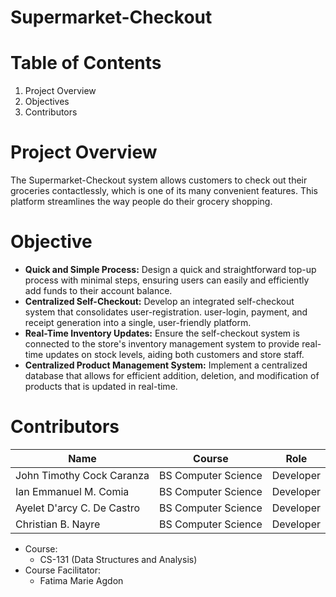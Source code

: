 # Supermarket-Checkout

# Table of Contents
1. Project Overview
2. Objectives
3. Contributors

# Project Overview
The Supermarket-Checkout system allows customers to check out their groceries contactlessly, which is one of its many convenient features. This platform streamlines the way people do their grocery shopping.

# Objective
- **Quick and Simple Process:** Design a quick and straightforward top-up process with minimal steps, ensuring users can easily and efficiently add funds to their account balance.
- **Centralized Self-Checkout:** Develop an integrated self-checkout system that consolidates user-registration. user-login, payment, and receipt generation into a single, user-friendly platform.
- **Real-Time Inventory Updates:** Ensure the self-checkout system is connected to the store's inventory management system to provide real-time updates on stock levels, aiding both customers and store staff.
- **Centralized Product Management System:** Implement a centralized database that allows for efficient addition, deletion, and modification of products that is updated in real-time.



# Contributors
|      Name     |     Course    |    Role    |
| ------------- | ------------- | ---------- |
| John Timothy Cock Caranza  | BS Computer Science | Developer |
| Ian Emmanuel M. Comia | BS Computer Science | Developer |
| Ayelet D'arcy C. De Castro | BS Computer Science | Developer |
| Christian B. Nayre | BS Computer Science | Developer |

- Course:
  - CS-131 (Data Structures and Analysis)
- Course Facilitator:
  - Fatima Marie Agdon   
